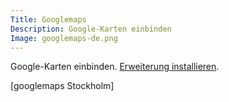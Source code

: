 ```yaml
---
Title: Googlemaps
Description: Google-Karten einbinden
Image: googlemaps-de.png
---
```

Google-Karten einbinden.
[Erweiterung installieren](https://github.com/datenstrom/yellow-extensions/tree/master/features/googlemaps).

[googlemaps Stockholm]
